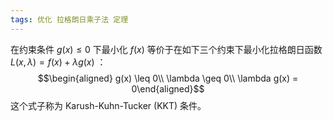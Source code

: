 ```yaml
---
tags: 优化 拉格朗日乘子法 定理
---
```


在约束条件 $g(x) \leq 0$ 下最小化 $f(x)$ 等价于在如下三个约束下最小化拉格朗日函数 $L(x, \lambda) = f(x) + \lambda g(x)$ ：$$\begin{aligned} g(x) \leq 0\\ \lambda \geq 0\\ \lambda g(x) = 0\end{aligned}$$ 这个式子称为 Karush-Kuhn-Tucker (KKT) 条件。